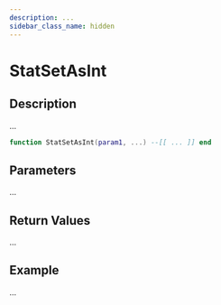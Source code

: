 ```yaml
---
description: ...
sidebar_class_name: hidden
---
```


# StatSetAsInt

## Description

...

```lua
function StatSetAsInt(param1, ...) --[[ ... ]] end
```

## Parameters

...

## Return Values

...

## Example

...

